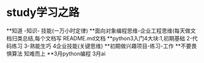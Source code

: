 # study学习之路

**知道  -知识- 技能(一万小时定律)
**面向对象编程思维-企业工程思维(每天做文档归类总结,每个文档写    README.md文档
**python3入门4大块:1,初期基础   2-代码练习 3-熟能生巧 4企业技能(关键思维)
**初期做兴趣项目-练习-工作
**不要畏惧算法 知难而上 
**3月python编程 3月ai


